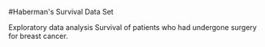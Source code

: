 
#Haberman's Survival Data Set

Exploratory data analysis Survival of patients who had undergone surgery for breast cancer.
